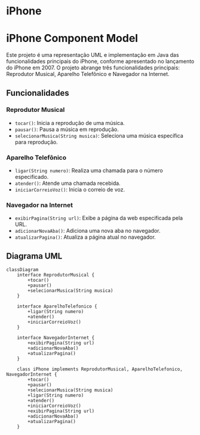 # iPhone

# iPhone Component Model

Este projeto é uma representação UML e implementação em Java das funcionalidades principais do iPhone, conforme apresentado no lançamento do iPhone em 2007. O projeto abrange três funcionalidades principais: Reprodutor Musical, Aparelho Telefônico e Navegador na Internet.

## Funcionalidades

### Reprodutor Musical
- `tocar()`: Inicia a reprodução de uma música.
- `pausar()`: Pausa a música em reprodução.
- `selecionarMusica(String musica)`: Seleciona uma música específica para reprodução.

### Aparelho Telefônico
- `ligar(String numero)`: Realiza uma chamada para o número especificado.
- `atender()`: Atende uma chamada recebida.
- `iniciarCorreioVoz()`: Inicia o correio de voz.

### Navegador na Internet
- `exibirPagina(String url)`: Exibe a página da web especificada pela URL.
- `adicionarNovaAba()`: Adiciona uma nova aba no navegador.
- `atualizarPagina()`: Atualiza a página atual no navegador.

## Diagrama UML

```mermaid
classDiagram
    interface ReprodutorMusical {
        +tocar()
        +pausar()
        +selecionarMusica(String musica)
    }

    interface AparelhoTelefonico {
        +ligar(String numero)
        +atender()
        +iniciarCorreioVoz()
    }

    interface NavegadorInternet {
        +exibirPagina(String url)
        +adicionarNovaAba()
        +atualizarPagina()
    }

    class iPhone implements ReprodutorMusical, AparelhoTelefonico, NavegadorInternet {
        +tocar()
        +pausar()
        +selecionarMusica(String musica)
        +ligar(String numero)
        +atender()
        +iniciarCorreioVoz()
        +exibirPagina(String url)
        +adicionarNovaAba()
        +atualizarPagina()
    }
